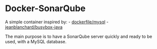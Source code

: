Docker-SonarQube
================

A simple container inspired by:
	- [dockerfile/mysql](https://registry.hub.docker.com/u/dockerfile/mysql/)
	- [jeanblanchard/busybox-java](https://registry.hub.docker.com/u/jeanblanchard/busybox-java/)

The main purpose is to have a SonarQube server quickly and ready to be used, with a MySQL database.